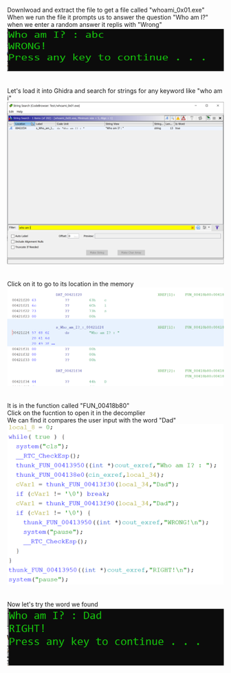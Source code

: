 Downlwoad and extract the file to get a file called "whoami_0x01.exe"  
When we run the file it prompts us to answer the question "Who am I?"  
when we enter a random answer it replis with "Wrong"  
<img src="wrong.png" width="600" height="100">  
<br><br>
Let's load it into Ghidra and search for strings for any keyword like "who am i"  
![search.png](search.png)  
<br><br>
Click on it to go to its location in the memory  
![fucnction.png](function.png)  
<br><br>
It is in the function called "FUN_00418b80"  
Click on the fucntion to open it in the decomplier  
We can find it compares the user input with the word "Dad"  
![complied.png](compiled.png)  
<br><br>
Now let's try the word we found  
![right.png](right.png)
